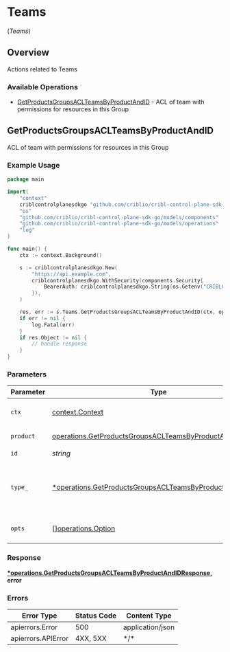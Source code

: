 # Teams
(*Teams*)

## Overview

Actions related to Teams

### Available Operations

* [GetProductsGroupsACLTeamsByProductAndID](#getproductsgroupsaclteamsbyproductandid) - ACL of team with permissions for resources in this Group

## GetProductsGroupsACLTeamsByProductAndID

ACL of team with permissions for resources in this Group

### Example Usage

<!-- UsageSnippet language="go" operationID="getProductsGroupsAclTeamsByProductAndId" method="get" path="/products/{product}/groups/{id}/acl/teams" -->
```go
package main

import(
	"context"
	criblcontrolplanesdkgo "github.com/criblio/cribl-control-plane-sdk-go"
	"os"
	"github.com/criblio/cribl-control-plane-sdk-go/models/components"
	"github.com/criblio/cribl-control-plane-sdk-go/models/operations"
	"log"
)

func main() {
    ctx := context.Background()

    s := criblcontrolplanesdkgo.New(
        "https://api.example.com",
        criblcontrolplanesdkgo.WithSecurity(components.Security{
            BearerAuth: criblcontrolplanesdkgo.String(os.Getenv("CRIBLCONTROLPLANE_BEARER_AUTH")),
        }),
    )

    res, err := s.Teams.GetProductsGroupsACLTeamsByProductAndID(ctx, operations.GetProductsGroupsACLTeamsByProductAndIDProductStream, "<id>", operations.GetProductsGroupsACLTeamsByProductAndIDTypeDatasets.ToPointer())
    if err != nil {
        log.Fatal(err)
    }
    if res.Object != nil {
        // handle response
    }
}
```

### Parameters

| Parameter                                                                                                                              | Type                                                                                                                                   | Required                                                                                                                               | Description                                                                                                                            |
| -------------------------------------------------------------------------------------------------------------------------------------- | -------------------------------------------------------------------------------------------------------------------------------------- | -------------------------------------------------------------------------------------------------------------------------------------- | -------------------------------------------------------------------------------------------------------------------------------------- |
| `ctx`                                                                                                                                  | [context.Context](https://pkg.go.dev/context#Context)                                                                                  | :heavy_check_mark:                                                                                                                     | The context to use for the request.                                                                                                    |
| `product`                                                                                                                              | [operations.GetProductsGroupsACLTeamsByProductAndIDProduct](../../models/operations/getproductsgroupsaclteamsbyproductandidproduct.md) | :heavy_check_mark:                                                                                                                     | Cribl Product                                                                                                                          |
| `id`                                                                                                                                   | *string*                                                                                                                               | :heavy_check_mark:                                                                                                                     | Group ID                                                                                                                               |
| `type_`                                                                                                                                | [*operations.GetProductsGroupsACLTeamsByProductAndIDType](../../models/operations/getproductsgroupsaclteamsbyproductandidtype.md)      | :heavy_minus_sign:                                                                                                                     | resource type by which to filter access levels                                                                                         |
| `opts`                                                                                                                                 | [][operations.Option](../../models/operations/option.md)                                                                               | :heavy_minus_sign:                                                                                                                     | The options for this request.                                                                                                          |

### Response

**[*operations.GetProductsGroupsACLTeamsByProductAndIDResponse](../../models/operations/getproductsgroupsaclteamsbyproductandidresponse.md), error**

### Errors

| Error Type         | Status Code        | Content Type       |
| ------------------ | ------------------ | ------------------ |
| apierrors.Error    | 500                | application/json   |
| apierrors.APIError | 4XX, 5XX           | \*/\*              |